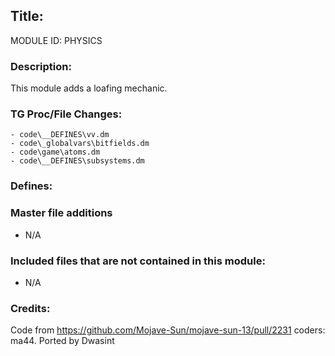 ## Title: <!--Title of your addition-->

<!-- uppercase, underscore_connected name of your module, that you use to mark files-->

MODULE ID: PHYSICS

### Description:

This module adds a loafing mechanic.

<!-- Here, try to describe what your PR does, what features it provides and any other directly useful information -->

### TG Proc/File Changes:

    - code\__DEFINES\vv.dm
    - code\_globalvars\bitfields.dm
    - code\game\atoms.dm
    - code\__DEFINES\subsystems.dm

<!-- If you had to edit, or append to any core procs in the process of making this PR, list them here. APPEND: Also, please include any files that you've changed. .DM files that is. -->

### Defines:

<!-- If you needed to add any defines, mention the files you added those defines in -->

### Master file additions

- N/A
<!-- Any master file changes you've made to existing master files or if you've added a new master file. Please mark either as #NEW or #CHANGE -->

### Included files that are not contained in this module:

- N/A
<!-- Likewise, be it a non-modular file or a modular one that's not contained within the folder belonging to this specific module, it should be mentioned here -->

### Credits:

<!-- Here go the credits to you, dear coder, and in case of collaborative work or ports, credits to the original source of the code -->
<!-- Orignal Coders -->

Code from https://github.com/Mojave-Sun/mojave-sun-13/pull/2231 coders: ma44. Ported by Dwasint

<!-- Orignal Coders -->
